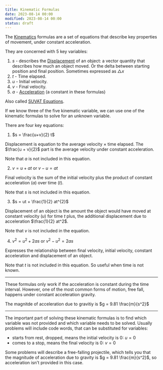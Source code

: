 ```yaml
---
title: Kinematic Formulas
date: 2023-08-14 00:00
modified: 2023-08-14 00:00
status: draft
---
```


The [Kinematics](Kinematics.md) formulas are a set of equations that describe key properties of movement, under constant acceleration.

They are concerned with 5 key variables:

1. $s$ - describes the [Displacement](displacement.md) of an object: a vector quantity that describes how much an object moved. Or the delta between starting position and final position. Sometimes expressed as $\triangle x$
2. $t$ - Time elapsed.
3. $u$ - Initial velocity.
4. $v$ - Final velocity.
5. $a$ - [Acceleration](acceleration.md) (a constant in these formulas)

Also called [SUVAT Equations](../journal/permanent/suvat-equations.md).

If we know three of the five kinematic variable, we can use one of the kinematic formulas to solve for an unknown variable.

There are four key equations:

1. $s = \frac{u+v}{2} t$

Displacement is equation to the average velocity $\times$ time elapsed. The $\frac{u + v}{2}$ part is the average velocity under constant acceleration.

Note that $a$ is not included in this equation.

2. $v = u + at$ or $v - u = at$

Final velocity is the sum of the initial velocity plus the product of constant acceleration ($a$) over time $(t)$.

Note that $s$ is not included in this equation.

3. $s = ut + \frac{1}{2} at^{2}$

Displacement of an object is the amount the object would have moved at constant velocity $(u)$ for time $t$ plus, the additional displacement due to acceleration $\frac{1}{2} at^2$.

Note that $v$ is not included in the equation.

4. $v^2 = u^2 + 2as$ or $v^2 - u^2 = 2as$

Expresses the relationship between final velocity, initial velocity, constant acceleration and displacement of an object.

Note that $t$ is not included in this equation. So useful when time is not known.

---

These formulas only work if the acceleration is constant during the time interval. However, one of the most common forms of motion, free fall, happens under constant acceleration gravity.

The magnitde of acceleration due to gravitiy is $g = 9.81 \frac{m}{s^2}$

---

The important part of solving these kinematic formulas is to find which variable was not provided and which variable needs to be solved. Usually problems will include code words, that can be substituted for variables:

* starts from rest, dropped, means the initial velocity is 0: $u =0$
* comes to a stop, means the final velocity is 0: $v = 0$

Some problems will describe a free-falling projectile, which tells you that the magnitude of acceleration due to gravity is $g = 9.81 \frac{m}{s^2}$, so acceleration isn't provided in this case.
